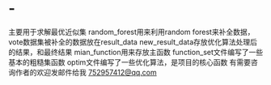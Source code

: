 # -
主要用于求解最优近似集
random_forest用来利用random forest来补全数据，vote数据集被补全的数据放在result_data
new_result_data存放优化算法处理后的结果，和最终结果
mian_function用来存放主函数
function_set文件编写了一些基本的粗糙集函数
optim文件编写了一些优化算法，是项目的核心函数
有需要咨询作者的欢迎发邮件给我
752957412@qq.com
